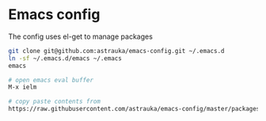 # Emacs config

The config uses el-get to manage packages

```bash
git clone git@github.com:astrauka/emacs-config.git ~/.emacs.d
ln -sf ~/.emacs.d/emacs ~/.emacs
emacs

# open emacs eval buffer
M-x ielm

# copy paste contents from
https://raw.githubusercontent.com/astrauka/emacs-config/master/packages.el
```
